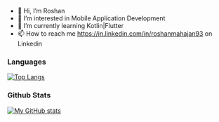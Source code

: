 - 👋 Hi, I’m Roshan
- 👀 I’m interested in Mobile Application Development
- 🌱 I’m currently learning Kotlin|Flutter
- 📫 How to reach me https://in.linkedin.com/in/roshanmahajan93 on Linkedin


### Languages
[![Top Langs](https://github-readme-stats.vercel.app/api/top-langs/?username=roshanmahajan93&theme=dark&show_icons=true)](https://github.com/roshanmahajan93)


### Github Stats

[![My GitHub stats](https://github-readme-stats.vercel.app/api?username=roshanmahajan93&theme=dark&show_icons=true)](https://github.com/roshanmahajan93)

<!---
roshanmahajan93/roshanmahajan93 is a ✨ special ✨ repository because its `README.md` (this file) appears on your GitHub profile.
You can click the Preview link to take a look at your changes.
--->
